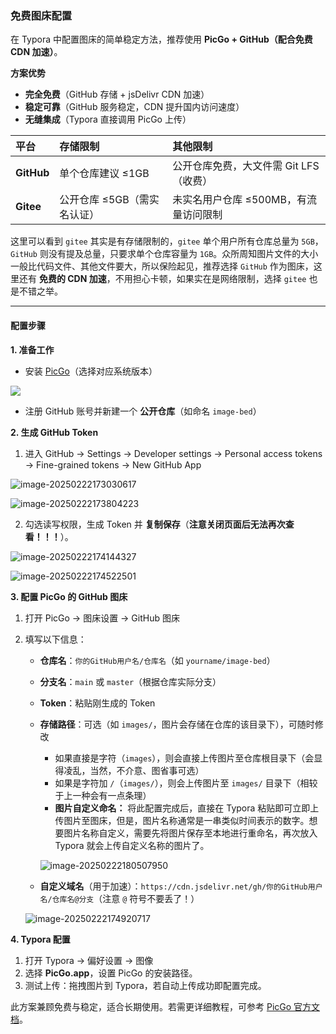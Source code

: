 ### 免费图床配置

在 Typora 中配置图床的简单稳定方法，推荐使用 **PicGo + GitHub（配合免费 CDN 加速）**。

**方案优势**

- **完全免费**（GitHub 存储 + jsDelivr CDN 加速）
- **稳定可靠**（GitHub 服务稳定，CDN 提升国内访问速度）
- **无缝集成**（Typora 直接调用 PicGo 上传）

| 平台       | 存储限制                    | 其他限制                               |
| :--------- | :-------------------------- | :------------------------------------- |
| **GitHub** | 单个仓库建议 ≤1GB           | 公开仓库免费，大文件需 Git LFS（收费） |
| **Gitee**  | 公开仓库 ≤5GB（需实名认证） | 未实名用户仓库 ≤500MB，有流量访问限制  |

这里可以看到 `gitee` 其实是有存储限制的，`gitee` 单个用户所有仓库总量为 `5GB`，`GitHub` 则没有提及总量，只要求单个仓库容量为 `1GB`。众所周知图片文件的大小一般比代码文件、其他文件要大，所以保险起见，推荐选择 `GitHub` 作为图床，这里还有 **免费的 CDN 加速**，不用担心卡顿，如果实在是网络限制，选择 `gitee` 也是不错之举。

---

#### 配置步骤

**1. 准备工作**

- 安装 [PicGo](https://github.com/Molunerfinn/PicGo/releases)（选择对应系统版本）

![](https://cdn.jsdelivr.net/gh/huangcancan-xbc/Drawing-bed@master/Typora/image-20250222172656601.png)

- 注册 GitHub 账号并新建一个 **公开仓库**（如命名 `image-bed`）

**2. 生成 GitHub Token**

1. 进入 GitHub → Settings → Developer settings → Personal access tokens → Fine-grained tokens → New GitHub App

![image-20250222173030617](https://cdn.jsdelivr.net/gh/huangcancan-xbc/Drawing-bed@master/Typora/image-20250222173030617.png)

![image-20250222173804223](https://cdn.jsdelivr.net/gh/huangcancan-xbc/Drawing-bed@master/Typora/image-20250222173804223.png)

2.   勾选读写权限，生成 Token 并 **复制保存**（**注意关闭页面后无法再次查看！！！**）。

![image-20250222174144327](https://cdn.jsdelivr.net/gh/huangcancan-xbc/Drawing-bed@master/Typora/image-20250222174144327.png)

![image-20250222174522501](https://cdn.jsdelivr.net/gh/huangcancan-xbc/Drawing-bed@master/Typora/image-20250222174522501.png)

**3. 配置 PicGo 的 GitHub 图床**

1. 打开 PicGo → 图床设置 → GitHub 图床
2. 填写以下信息：
   - **仓库名**：`你的GitHub用户名/仓库名`（如 `yourname/image-bed`）
   - **分支名**：`main` 或 `master`（根据仓库实际分支）
   - **Token**：粘贴刚生成的 Token
   - **存储路径**：可选（如 `images/`，图片会存储在仓库的该目录下），可随时修改
   
       -   如果直接是字符（`images`），则会直接上传图片至仓库根目录下（会显得凌乱，当然，不介意、图省事可选）
       -   如果是字符加 `/`（`images/`），则会上传图片至 `images/` 目录下（相较于上一种会有一点条理）
       -   **图片自定义命名：** 将此配置完成后，直接在 Typora 粘贴即可立即上传图片至图床，但是，图片名称通常是一串类似时间表示的数字。想要图片名称自定义，需要先将图片保存至本地进行重命名，再次放入 Typora 就会上传自定义名称的图片了。
   
       ![image-20250222180507950](https://cdn.jsdelivr.net/gh/huangcancan-xbc/Drawing-bed@master/Typora/image-20250222180507950.png)
   
   - **自定义域名**（用于加速）：`https://cdn.jsdelivr.net/gh/你的GitHub用户名/仓库名@分支`（注意 `@` 符号不要丢了！）
   
   ![image-20250222174920717](https://cdn.jsdelivr.net/gh/huangcancan-xbc/Drawing-bed@master/Typora/image-20250222174920717.png)

**4. Typora 配置**

1. 打开 Typora → 偏好设置 → 图像
2. 选择 **PicGo.app**，设置 PicGo 的安装路径。
3. 测试上传：拖拽图片到 Typora，若自动上传成功即配置完成。

此方案兼顾免费与稳定，适合长期使用。若需更详细教程，可参考 [PicGo 官方文档](https://picgo.github.io/PicGo-Doc/)。